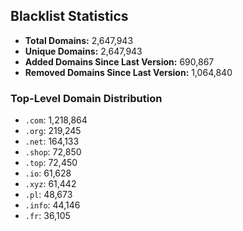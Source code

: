 ## Blacklist Statistics

- **Total Domains:** 2,647,943
- **Unique Domains:** 2,647,943
- **Added Domains Since Last Version:** 690,867
- **Removed Domains Since Last Version:** 1,064,840

### Top-Level Domain Distribution

-  `.com`: 1,218,864
-  `.org`: 219,245
-  `.net`: 164,133
-  `.shop`: 72,850
-  `.top`: 72,450
-  `.io`: 61,628
-  `.xyz`: 61,442
-  `.pl`: 48,673
-  `.info`: 44,146
-  `.fr`: 36,105
